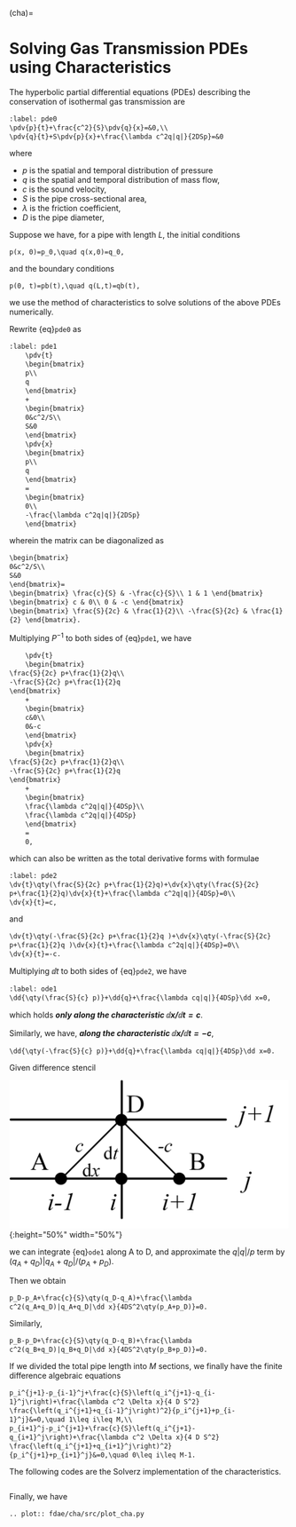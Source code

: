 (cha)=

# Solving Gas Transmission PDEs using Characteristics

The hyperbolic partial differential equations (PDEs) describing the conservation of isothermal gas transmission are
```{math}
:label: pde0
\pdv{p}{t}+\frac{c^2}{S}\pdv{q}{x}=&0,\\
\pdv{q}{t}+S\pdv{p}{x}+\frac{\lambda c^2q|q|}{2DSp}=&0
```
where 
- $p$ is the spatial and temporal distribution of pressure
- $q$ is the spatial and temporal distribution of mass flow, 
- $c$ is the sound velocity, 
- $S$ is the pipe cross-sectional area, 
- $\lambda$ is the friction coefficient,
- $D$ is the pipe diameter,

Suppose we have, for a pipe with length $L$, the initial conditions

```{math}
p(x, 0)=p_0,\quad q(x,0)=q_0,
```

and the boundary conditions

```{math}
p(0, t)=pb(t),\quad q(L,t)=qb(t),
```

we use the method of characteristics to solve solutions of the above PDEs numerically.

Rewrite {eq}`pde0` as

```{math}
:label: pde1
    \pdv{t}
    \begin{bmatrix}
    p\\
    q
    \end{bmatrix}
    +
    \begin{bmatrix}
    0&c^2/S\\
    S&0
    \end{bmatrix}
    \pdv{x}
    \begin{bmatrix}
    p\\
    q
    \end{bmatrix}
    =
    \begin{bmatrix}
    0\\
    -\frac{\lambda c^2q|q|}{2DSp}
    \end{bmatrix}
```
wherein the matrix can be diagonalized as

```{math}
\begin{bmatrix}
0&c^2/S\\
S&0
\end{bmatrix}=
\begin{bmatrix} \frac{c}{S} & -\frac{c}{S}\\ 1 & 1 \end{bmatrix}
\begin{bmatrix} c & 0\\ 0 & -c \end{bmatrix}
\begin{bmatrix} \frac{S}{2c} & \frac{1}{2}\\ -\frac{S}{2c} & \frac{1}{2} \end{bmatrix}.
```

Multiplying $P^{-1}$ to both sides of {eq}`pde1`, we have
```{math}
    \pdv{t}
    \begin{bmatrix}
\frac{S}{2c} p+\frac{1}{2}q\\
-\frac{S}{2c} p+\frac{1}{2}q 
\end{bmatrix}
    +
    \begin{bmatrix}
    c&0\\
    0&-c
    \end{bmatrix}
    \pdv{x}
    \begin{bmatrix}
\frac{S}{2c} p+\frac{1}{2}q\\
-\frac{S}{2c} p+\frac{1}{2}q 
\end{bmatrix}
    +
    \begin{bmatrix}
    \frac{\lambda c^2q|q|}{4DSp}\\
    \frac{\lambda c^2q|q|}{4DSp}
    \end{bmatrix}
    =
    0,
```
which can also be written as the total derivative forms with formulae

```{math}
:label: pde2
\dv{t}\qty(\frac{S}{2c} p+\frac{1}{2}q)+\dv{x}\qty(\frac{S}{2c} p+\frac{1}{2}q)\dv{x}{t}+\frac{\lambda c^2q|q|}{4DSp}=0\\
\dv{x}{t}=c,
```

and

```{math}
\dv{t}\qty(-\frac{S}{2c} p+\frac{1}{2}q )+\dv{x}\qty(-\frac{S}{2c} p+\frac{1}{2}q )\dv{x}{t}+\frac{\lambda c^2q|q|}{4DSp}=0\\
\dv{x}{t}=-c.
```

Multiplying $\dd t$ to both sides of {eq}`pde2`, we have

```{math}
:label: ode1
\dd{\qty(\frac{S}{c} p)}+\dd{q}+\frac{\lambda cq|q|}{4DSp}\dd x=0,
```

which holds ***only along the characteristic $\dd x/\dd t=c$***.

Similarly, we have, ***along the characteristic $\dd x/\dd t=-c$***,

```{math}
\dd{\qty(-\frac{S}{c} p)}+\dd{q}+\frac{\lambda cq|q|}{4DSp}\dd x=0.
```

Given difference stencil 

![cha stencil](fig/cha_stencil.png){:height="50%" width="50%"}

we can integrate {eq}`ode1` along A to D, and approximate the $q|q|/p$ term by $(q_A+q_D)|q_A+q_D|/(p_A+p_D)$.

Then we obtain 

```{math}
p_D-p_A+\frac{c}{S}\qty(q_D-q_A)+\frac{\lambda c^2(q_A+q_D)|q_A+q_D|\dd x}{4DS^2\qty(p_A+p_D)}=0.
```

Similarly,
```{math}
p_B-p_D+\frac{c}{S}\qty(q_D-q_B)+\frac{\lambda c^2(q_B+q_D)|q_B+q_D|\dd x}{4DS^2\qty(p_B+p_D)}=0.
```


If we divided the total pipe length into $M$ sections, we finally have the finite difference algebraic equations

```{math}
p_i^{j+1}-p_{i-1}^j+\frac{c}{S}\left(q_i^{j+1}-q_{i-1}^j\right)+\frac{\lambda c^2 \Delta x}{4 D S^2} \frac{\left(q_i^{j+1}+q_{i-1}^j\right)^2}{p_i^{j+1}+p_{i-1}^j}&=0,\quad 1\leq i\leq M,\\
p_{i+1}^j-p_i^{j+1}+\frac{c}{S}\left(q_i^{j+1}-q_{i+1}^j\right)+\frac{\lambda c^2 \Delta x}{4 D S^2} \frac{\left(q_i^{j+1}+q_{i+1}^j\right)^2}{p_i^{j+1}+p_{i+1}^j}&=0,\quad 0\leq i\leq M-1.
```

The following codes are the Solverz implementation of the characteristics.
```{literalinclude} src/plot_cha.py
```
Finally, we have
```{eval-rst}
.. plot:: fdae/cha/src/plot_cha.py
```
